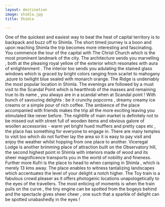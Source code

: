 ```yaml
---
layout: destination
image: shimla.jpg
title: Shimla

---
```

One of the quickest and easiest way to beat the heat of capital territory is to backpack and buzz off to Shimla. The short timed journey is a boon and upon reaching Shimla the trip becomes more interesting and fascinating. You commence the tour of the capital with The Christ Church which is the most prominent landmark of the city. The architecture sends you marvelling , both at the pleasing royal yellow of the exterior which resonates with aura of enlightenment . The interior too sends you adulating the stained glass windows which is graced by bright colors ranging from scarlet to mahogany ,azure to twilight blue sealed with monarch orange. The Ridge is undeniably the most popular location in Shimla. The evenings are followed by a must visit to the Scandal Point which is heartthrob of the masses and remaining true to its name , you always are in a scandal when at Scandal point ! With bunch of savouring delights : be it crunchy popcorns , dreamy creamy ice creams or a simple pour of rich coffee. The ambience of the place accompanied with friends makes the trip all the more exciting leaving you stimulated like never before. The nightlife of main market is definitely not to be missed out with street full of wooden items and obvious galore of woollen accessories - warm yet bright hued mufflers and pretty caps etc , the place has something for everyone to engage in. There are many temples to visit too which do not further lay the area so it is easy to pay visit and enjoy the weather whilst hopping from one place to another.
Viceregal Lodge is another brimming place of attraction built on the Observatory hill, the second highest point in Shimla with interiors made of wood and its sheer magnificence transports you in the world of nobility and fineness.
Further more Kufri is the place to head to when camping in Shimla , which is merely 13 kms away. The place enables to witness tantalizing landscapes which accentuates the level of your delight a notch higher.
The Toy train is a fabulous crowd pleaser as it offers photogenic locations unapologetically to the eyes of the travellers. The most enticing of moments is when the train pulls on the curve , the tiny engine can be spotted from the bogeys behind and the spectacle gives sheer cheer , one such that a sparkle of delight can be spotted unabashedly in the eyes !
